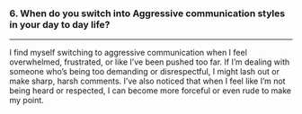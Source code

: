 ### 6. When do you switch into Aggressive communication styles in your day to day life?

---
I find myself switching to aggressive communication when I feel overwhelmed, frustrated, or like I’ve been pushed too far. If I’m dealing with someone who’s being too demanding or disrespectful, I might lash out or make sharp, harsh comments. I’ve also noticed that when I feel like I’m not being heard or respected, I can become more forceful or even rude to make my point.

